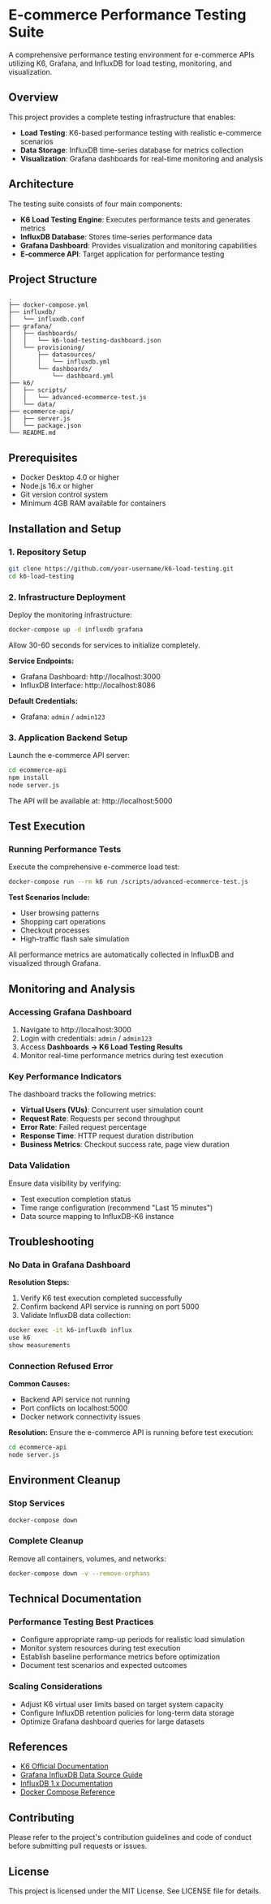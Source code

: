 # E-commerce Performance Testing Suite

A comprehensive performance testing environment for e-commerce APIs utilizing K6, Grafana, and InfluxDB for load testing, monitoring, and visualization.

## Overview

This project provides a complete testing infrastructure that enables:

- **Load Testing**: K6-based performance testing with realistic e-commerce scenarios
- **Data Storage**: InfluxDB time-series database for metrics collection
- **Visualization**: Grafana dashboards for real-time monitoring and analysis

## Architecture

The testing suite consists of four main components:

- **K6 Load Testing Engine**: Executes performance tests and generates metrics
- **InfluxDB Database**: Stores time-series performance data
- **Grafana Dashboard**: Provides visualization and monitoring capabilities
- **E-commerce API**: Target application for performance testing

## Project Structure

```
.
├── docker-compose.yml
├── influxdb/
│   └── influxdb.conf
├── grafana/
│   ├── dashboards/
│   │   └── k6-load-testing-dashboard.json
│   └── provisioning/
│       ├── datasources/
│       │   └── influxdb.yml
│       └── dashboards/
│           └── dashboard.yml
├── k6/
│   ├── scripts/
│   │   └── advanced-ecommerce-test.js
│   └── data/
├── ecommerce-api/
│   ├── server.js
│   └── package.json
└── README.md
```

## Prerequisites

- Docker Desktop 4.0 or higher
- Node.js 16.x or higher
- Git version control system
- Minimum 4GB RAM available for containers

## Installation and Setup

### 1. Repository Setup

```bash
git clone https://github.com/your-username/k6-load-testing.git
cd k6-load-testing
```

### 2. Infrastructure Deployment

Deploy the monitoring infrastructure:

```bash
docker-compose up -d influxdb grafana
```

Allow 30-60 seconds for services to initialize completely.

**Service Endpoints:**
- Grafana Dashboard: http://localhost:3000
- InfluxDB Interface: http://localhost:8086

**Default Credentials:**
- Grafana: `admin` / `admin123`

### 3. Application Backend Setup

Launch the e-commerce API server:

```bash
cd ecommerce-api
npm install
node server.js
```

The API will be available at: http://localhost:5000

## Test Execution

### Running Performance Tests

Execute the comprehensive e-commerce load test:

```bash
docker-compose run --rm k6 run /scripts/advanced-ecommerce-test.js
```

**Test Scenarios Include:**
- User browsing patterns
- Shopping cart operations
- Checkout processes
- High-traffic flash sale simulation

All performance metrics are automatically collected in InfluxDB and visualized through Grafana.

## Monitoring and Analysis

### Accessing Grafana Dashboard

1. Navigate to http://localhost:3000
2. Login with credentials: `admin` / `admin123`
3. Access **Dashboards → K6 Load Testing Results**
4. Monitor real-time performance metrics during test execution

### Key Performance Indicators

The dashboard tracks the following metrics:

- **Virtual Users (VUs)**: Concurrent user simulation count
- **Request Rate**: Requests per second throughput
- **Error Rate**: Failed request percentage
- **Response Time**: HTTP request duration distribution
- **Business Metrics**: Checkout success rate, page view duration

### Data Validation

Ensure data visibility by verifying:

- Test execution completion status
- Time range configuration (recommend "Last 15 minutes")
- Data source mapping to InfluxDB-K6 instance

## Troubleshooting

### No Data in Grafana Dashboard

**Resolution Steps:**
1. Verify K6 test execution completed successfully
2. Confirm backend API service is running on port 5000
3. Validate InfluxDB data collection:

```bash
docker exec -it k6-influxdb influx
use k6
show measurements
```

### Connection Refused Error

**Common Causes:**
- Backend API service not running
- Port conflicts on localhost:5000
- Docker network connectivity issues

**Resolution:**
Ensure the e-commerce API is running before test execution:

```bash
cd ecommerce-api
node server.js
```

## Environment Cleanup

### Stop Services

```bash
docker-compose down
```

### Complete Cleanup

Remove all containers, volumes, and networks:

```bash
docker-compose down -v --remove-orphans
```

## Technical Documentation

### Performance Testing Best Practices

- Configure appropriate ramp-up periods for realistic load simulation
- Monitor system resources during test execution
- Establish baseline performance metrics before optimization
- Document test scenarios and expected outcomes

### Scaling Considerations

- Adjust K6 virtual user limits based on target system capacity
- Configure InfluxDB retention policies for long-term data storage
- Optimize Grafana dashboard queries for large datasets

## References

- [K6 Official Documentation](https://k6.io/docs/)
- [Grafana InfluxDB Data Source Guide](https://grafana.com/docs/grafana/latest/datasources/influxdb/)
- [InfluxDB 1.x Documentation](https://docs.influxdata.com/influxdb/v1.8/)
- [Docker Compose Reference](https://docs.docker.com/compose/)

## Contributing

Please refer to the project's contribution guidelines and code of conduct before submitting pull requests or issues.

## License

This project is licensed under the MIT License. See LICENSE file for details.